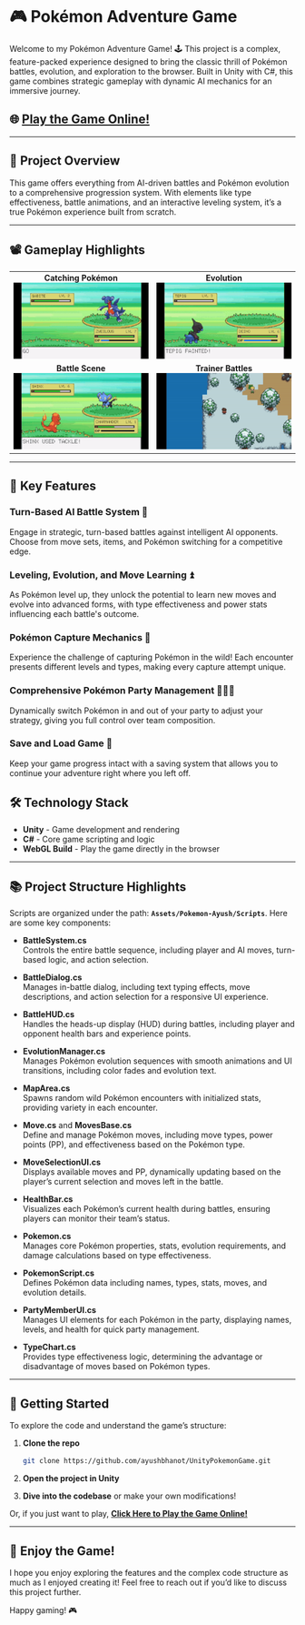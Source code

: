 # 🎮 Pokémon Adventure Game

Welcome to my Pokémon Adventure Game! 🕹️ This project is a complex, feature-packed experience designed to bring the classic thrill of Pokémon battles, evolution, and exploration to the browser. Built in Unity with C#, this game combines strategic gameplay with dynamic AI mechanics for an immersive journey.

## 🌐 [Play the Game Online!](https://ayushbhanot.github.io/UnityPokemonGame-WebGLBuild/)

---

## 🚀 Project Overview

This game offers everything from AI-driven battles and Pokémon evolution to a comprehensive progression system. With elements like type effectiveness, battle animations, and an interactive leveling system, it’s a true Pokémon experience built from scratch.

---

## 📽️ Gameplay Highlights

<table>
  <tr>
    <td align="center"><strong>Catching Pokémon</strong><br><img src="Pokemon-CatchPokemon-ezgif.com-resize.gif" width="425px"></td>
    <td align="center"><strong>Evolution</strong><br><img src="Pokemon-EvolveClip-ezgif.com-resize.gif" width="425px"></td>
  </tr>
  <tr>
    <td align="center"><strong>Battle Scene</strong><br><img src="Pokemon-FightClip-ezgif.com-resize.gif" width="425px"></td>
    <td align="center"><strong>Trainer Battles</strong><br><img src="Pokemon-WalkingClip-ezgif.com-video-to-gif-converter.gif" width="425px"></td>
  </tr>
</table>

---

## 🔑 Key Features

### Turn-Based AI Battle System 🥊
Engage in strategic, turn-based battles against intelligent AI opponents. Choose from move sets, items, and Pokémon switching for a competitive edge.

### Leveling, Evolution, and Move Learning ⏫
As Pokémon level up, they unlock the potential to learn new moves and evolve into advanced forms, with type effectiveness and power stats influencing each battle's outcome.

### Pokémon Capture Mechanics 🎒
Experience the challenge of capturing Pokémon in the wild! Each encounter presents different levels and types, making every capture attempt unique.

### Comprehensive Pokémon Party Management 🧑‍🤝‍🧑
Dynamically switch Pokémon in and out of your party to adjust your strategy, giving you full control over team composition.

### Save and Load Game 💾
Keep your game progress intact with a saving system that allows you to continue your adventure right where you left off.
## 🛠️ Technology Stack

- **Unity** - Game development and rendering
- **C#** - Core game scripting and logic
- **WebGL Build** - Play the game directly in the browser

---

## 📚 Project Structure Highlights

Scripts are organized under the path: **`Assets/Pokemon-Ayush/Scripts`**. Here are some key components:

- **BattleSystem.cs**  
  Controls the entire battle sequence, including player and AI moves, turn-based logic, and action selection.

- **BattleDialog.cs**  
  Manages in-battle dialog, including text typing effects, move descriptions, and action selection for a responsive UI experience.

- **BattleHUD.cs**  
  Handles the heads-up display (HUD) during battles, including player and opponent health bars and experience points.

- **EvolutionManager.cs**  
  Manages Pokémon evolution sequences with smooth animations and UI transitions, including color fades and evolution text.

- **MapArea.cs**  
  Spawns random wild Pokémon encounters with initialized stats, providing variety in each encounter.

- **Move.cs** and **MovesBase.cs**  
  Define and manage Pokémon moves, including move types, power points (PP), and effectiveness based on the Pokémon type.

- **MoveSelectionUI.cs**  
  Displays available moves and PP, dynamically updating based on the player’s current selection and moves left in the battle.

- **HealthBar.cs**  
  Visualizes each Pokémon’s current health during battles, ensuring players can monitor their team’s status.

- **Pokemon.cs**  
  Manages core Pokémon properties, stats, evolution requirements, and damage calculations based on type effectiveness.

- **PokemonScript.cs**  
  Defines Pokémon data including names, types, stats, moves, and evolution details.

- **PartyMemberUI.cs**  
  Manages UI elements for each Pokémon in the party, displaying names, levels, and health for quick party management.

- **TypeChart.cs**  
  Provides type effectiveness logic, determining the advantage or disadvantage of moves based on Pokémon types.

---

## 🚩 Getting Started

To explore the code and understand the game’s structure:

1. **Clone the repo**  
   ```bash
   git clone https://github.com/ayushbhanot/UnityPokemonGame.git

2. **Open the project in Unity**

3. **Dive into the codebase** or make your own modifications!

Or, if you just want to play, [**Click Here to Play the Game Online!**](https://ayushbhanot.github.io/UnityPokemonGame-WebGLBuild/)

---

## 🎉 Enjoy the Game!

I hope you enjoy exploring the features and the complex code structure as much as I enjoyed creating it! Feel free to reach out if you’d like to discuss this project further.

Happy gaming! 🎮
